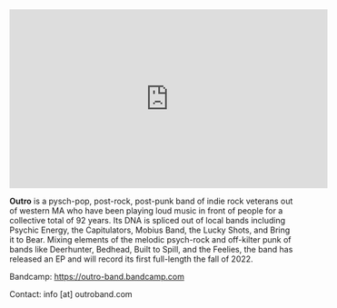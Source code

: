 <iframe width="560" height="315" src="https://www.youtube.com/embed/rSdy18IkNpQ" title="YouTube video player" frameborder="0" allow="accelerometer; autoplay; clipboard-write; encrypted-media; gyroscope; picture-in-picture" allowfullscreen></iframe>

<strong>Outro</strong> is a pysch-pop, post-rock, post-punk band of indie rock veterans out of western MA who have been playing loud music in front of people for a collective total of 92 years. Its DNA is spliced out of local bands including Psychic Energy, the Capitulators, Mobius Band, the Lucky Shots, and Bring it to Bear. Mixing elements of the melodic psych-rock and off-kilter punk of bands like Deerhunter, Bedhead, Built to Spill, and the Feelies, the band has released an EP and will record its first full-length the fall of 2022.



Bandcamp: <a href="https://outro-band.bandcamp.com">https://outro-band.bandcamp.com</a>

Contact: info [at] outroband.com 

